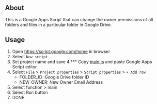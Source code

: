 ## About

This is a Google Apps Script that can change the owner permissions of all folders and files in a particular folder in Google Drive.

## Usage

1. Open https://script.google.com/home in browser
2. Select `New script`
3. Set project name and save
4.*** Copy [main.js](https://raw.githubusercontent.com/tanabee/chown-drive-folder/master/main.js) and paste Google Apps Script editor
5. Select `File` > `Project properties` > `Script properties` > `+ Add row`
    - FOLDER_ID: Google Drive folder ID 
    - NEW_OWNER: New Owner Email Address
6. Select function > main
7. Select Run button
8. DONE
